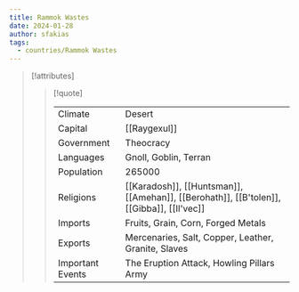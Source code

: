 ```yaml
---
title: Rammok Wastes
date: 2024-01-28
author: sfakias
tags:
  - countries/Rammok Wastes
---
```

> [!attributes]
> 
> > [!quote]
> >
> > | | |
> > | --- | --- |
> > | Climate | Desert |
> > | Capital | [[Raygexul]] |
> > | Government | Theocracy |
> > | Languages | Gnoll, Goblin, Terran |
> > | Population | 265000 |
> > | Religions | [[Karadosh]], [[Huntsman]], [[Amehan]], [[Berohath]], [[B'tolen]], [[Gibba]], [[Il'vec]] |
> > | Imports | Fruits, Grain, Corn, Forged Metals |
> > | Exports | Mercenaries, Salt, Copper, Leather, Granite, Slaves |
> > | Important Events | The Eruption Attack, Howling Pillars Army |

